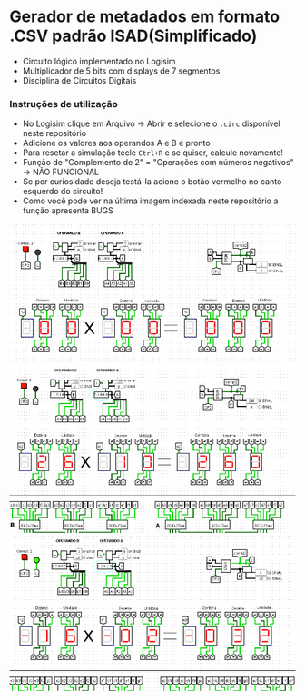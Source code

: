 
# Gerador de metadados em formato .CSV padrão ISAD(Simplificado)
* Circuito lógico implementado no Logisim
* Multiplicador de 5 bits com displays de 7 segmentos
* Disciplina de Circuitos Digitais

### Instruções de utilização
* No Logisim clique em Arquivo -> Abrir e selecione o ``.circ`` disponível neste repositório
* Adicione os valores aos operandos A e B e pronto 
* Para resetar a simulação tecle ``Ctrl+R`` e se quiser, calcule novamente!
* Função de "Complemento de 2" = "Operações com números negativos" -> NÃO FUNCIONAL
* Se por curiosidade deseja testá-la acione o botão vermelho no canto esquerdo do circuito!
* Como você pode ver na última imagem indexada neste repositório a função apresenta BUGS

![img](https://github.com/ClaitonDenardi/5Bit-Multiplier.circ/blob/master/img1.PNG)
![img](https://github.com/ClaitonDenardi/5Bit-Multiplier.circ/blob/master/img2.PNG)
![img](https://github.com/ClaitonDenardi/5Bit-Multiplier.circ/blob/master/img3.PNG)

